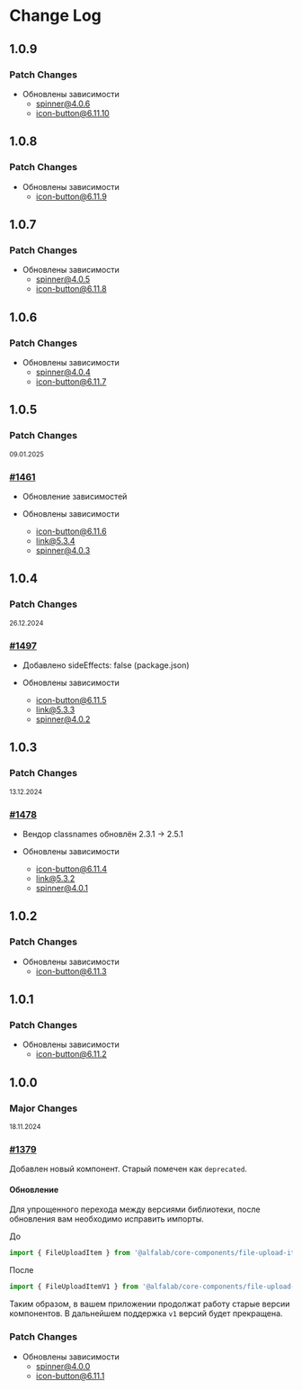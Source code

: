 # Change Log

## 1.0.9

### Patch Changes

-   Обновлены зависимости
    -   spinner@4.0.6
    -   icon-button@6.11.10

## 1.0.8

### Patch Changes

-   Обновлены зависимости
    -   icon-button@6.11.9

## 1.0.7

### Patch Changes

-   Обновлены зависимости
    -   spinner@4.0.5
    -   icon-button@6.11.8

## 1.0.6

### Patch Changes

-   Обновлены зависимости
    -   spinner@4.0.4
    -   icon-button@6.11.7

## 1.0.5

### Patch Changes

<sup><time>09.01.2025</time></sup>

### [#1461](https://github.com/core-ds/core-components/pull/1461)

-   Обновление зависимостей

-   Обновлены зависимости
    -   icon-button@6.11.6
    -   link@5.3.4
    -   spinner@4.0.3

## 1.0.4

### Patch Changes

<sup><time>26.12.2024</time></sup>

### [#1497](https://github.com/core-ds/core-components/pull/1497)

-   Добавлено sideEffects: false (package.json)

-   Обновлены зависимости
    -   icon-button@6.11.5
    -   link@5.3.3
    -   spinner@4.0.2

## 1.0.3

### Patch Changes

<sup><time>13.12.2024</time></sup>

### [#1478](https://github.com/core-ds/core-components/pull/1478)

-   Вендор classnames обновлён 2.3.1 -> 2.5.1

-   Обновлены зависимости
    -   icon-button@6.11.4
    -   link@5.3.2
    -   spinner@4.0.1

## 1.0.2

### Patch Changes

-   Обновлены зависимости
    -   icon-button@6.11.3

## 1.0.1

### Patch Changes

-   Обновлены зависимости
    -   icon-button@6.11.2

## 1.0.0

### Major Changes

<sup><time>18.11.2024</time></sup>

### [#1379](https://github.com/core-ds/core-components/pull/1379)

Добавлен новый компонент. Старый помечен как `deprecated`.

#### Обновление

Для упрощенного перехода между версиями библиотеки, после обновления вам необходимо исправить импорты.

До

```js
import { FileUploadItem } from '@alfalab/core-components/file-upload-item';
```

После

```js
import { FileUploadItemV1 } from '@alfalab/core-components/file-upload-item-v1';
```

Таким образом, в вашем приложении продолжат работу старые версии компонентов.
В дальнейшем поддержка `v1` версий будет прекращена.

### Patch Changes

-   Обновлены зависимости
    -   spinner@4.0.0
    -   icon-button@6.11.1
